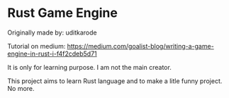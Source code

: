 # Rust Game Engine

Originally made by: uditkarode

Tutorial on medium: https://medium.com/goalist-blog/writing-a-game-engine-in-rust-i-f4f2cdeb5d71

It is only for learning purpose. I am not the main creator.

This project aims to learn Rust language and to make a litle funny project. No more.